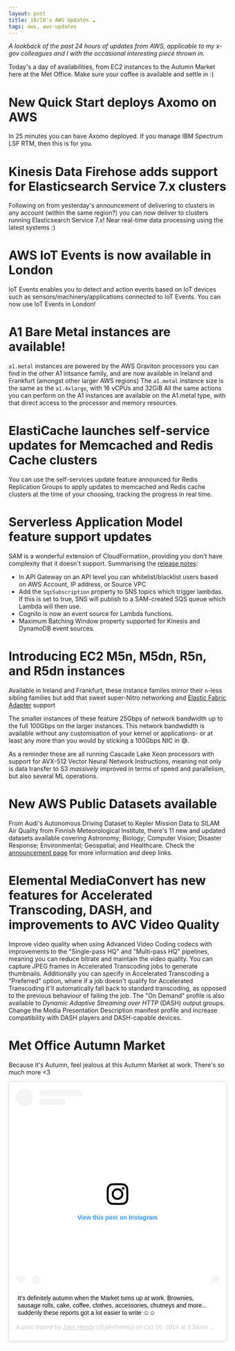 ```yaml
---
layout: post
title: 10/10's AWS Updates ☁
tags: aws, aws-updates
---
```


_A lookback of the past 24 hours of updates from AWS, applicable to my x-gov colleagues and I with the occasional interesting piece thrown in._

Today's a day of availabilities, from EC2 instances to the Autumn Market here at the Met Office. Make sure your coffee is available and settle in :) 


# New Quick Start deploys Axomo on AWS
In 25 minutes you can have Axomo deployed. If you manage IBM Spectrum LSF RTM, then this is for you. 

# Kinesis Data Firehose adds support for Elasticsearch Service 7.x clusters
Following on from yesterday's announcement of delivering to clusters in any account (within the same region?) you can now deliver to clusters running Elasticsearch Service 7.x!
Near real-time data processing using the latest systems :) 

# AWS IoT Events is now available in London
IoT Events enables you to detect and action events based on IoT devices such as sensors/machinery/applications connected to IoT Events. 
You can now use IoT Events in London!

# A1 Bare Metal instances are available!
`a1.metal` instances are powered by the AWS Graviton processors you can find in the other A1 intsance family, and are now available in Ireland and Frankfurt (amongst other larger AWS regions)
The `a1.metal` instance size is the same as the `a1.4xlarge`, with 16 vCPUs and 32GiB
All the same actions you can perform on the A1 instances are available on the A1.metal type, with that direct access to the processor and memory resources. 

# ElastiCache launches self-service updates for Memcached and Redis Cache clusters
You can use the self-services update feature announced for Redis Replication Groups to apply updates to memcached and Redis cache clusters at the time of your choosing, tracking the progress in real time. 

# Serverless Application Model feature support updates
SAM is a wonderful extension of CloudFormation, providing you don't have complexity that it doesn't support. 
Summarising the [release notes](https://github.com/awslabs/serverless-application-model/releases):
* In API Gateway on an API level you can whitelist/blacklist users based on AWS Account, IP address, or Source VPC
* Add the `SqsSubscription` property to SNS topics which trigger lambdas. If this is set to true, SNS will publish to a SAM-created SQS queue which Lambda will then use.
* Cognito is now an event source for Lambda functions.
* Maximum Batching Window property supported for Kinesis and DynamoDB event sources.

# Introducing EC2 M5n, M5dn, R5n, and R5dn instances
Available in Ireland and Frankfurt, these instance familes mirror their `n`-less sibling families but add that sweet super-Nitro networking and [Elastic Fabric Adapter](https://aws.amazon.com/about-aws/whats-new/2018/11/introducing-elastic-fabric-adapter/) support

The smaller instances of these feature 25Gbps of network bandwidth up to the full 100Gbps on the larger instances. This network bandwdidth is available without any customisation of your kernel or applications- or at least any more than you would by sticking a 100Gbps NIC in 😅.

As a reminder these are all running Cascade Lake Xeon processors with support for AVX-512 Vector Neural Network Instructions, meaning not only is data transfer to S3 _massively_ improved in terms of speed and parallelism, but also several ML operations. 

# New AWS Public Datasets available
From Audi's Autonomous Driving Dataset to Kepler Mission Data to SILAM Air Quality from Finnish Meteorological Institute, there's 11 new and updated datasets available covering Astronomy; Biology; Computer Vision; Disaster Response; Environmental; Geospatial; and Healthcare.
Check the [announcement page](https://aws.amazon.com/about-aws/whats-new/2019/10/new-aws-public-datasets-available/) for more information and deep links.

# Elemental MediaConvert has new features for Accelerated Transcoding, DASH, and improvements to AVC Video Quality
Improve video quality when using Advanced Video Coding codecs with improvements to the "Single-pass HQ" and "Multi-pass HQ" pipelines, meaning you can reduce bitrate and maintain the video quality. 
You can capture JPEG frames in Accelerated Transcoding jobs to generate thumbnails. Additionally you can specify in Accelerated Transcoding a "Preferred" option, where if a job doesn't qualify for Accelerated Transcoding it'll automatically fall back to standard transcoding, as opposed to the previous behaviour of failing the job. 
The "On Demand" profile is also available to _Dynamic Adaptive Streaming over HTTP_ (DASH) output groups. Change the Media Presentation Description manifest profile and increase compatibility with DASH players and DASH-capable devices. 

# Met Office Autumn Market

Because it's Autumn, feel jealous at this Autumn Market at work. There's so much more <3

<blockquote class="instagram-media" data-instgrm-captioned data-instgrm-permalink="https://www.instagram.com/p/B3b2En8F2Pn/?utm_source=ig_embed&amp;utm_campaign=loading" data-instgrm-version="12" style=" background:#FFF; border:0; border-radius:3px; box-shadow:0 0 1px 0 rgba(0,0,0,0.5),0 1px 10px 0 rgba(0,0,0,0.15); margin: 1px; max-width:540px; min-width:326px; padding:0; width:99.375%; width:-webkit-calc(100% - 2px); width:calc(100% - 2px);"><div style="padding:16px;"> <a href="https://www.instagram.com/p/B3b2En8F2Pn/?utm_source=ig_embed&amp;utm_campaign=loading" style=" background:#FFFFFF; line-height:0; padding:0 0; text-align:center; text-decoration:none; width:100%;" target="_blank"> <div style=" display: flex; flex-direction: row; align-items: center;"> <div style="background-color: #F4F4F4; border-radius: 50%; flex-grow: 0; height: 40px; margin-right: 14px; width: 40px;"></div> <div style="display: flex; flex-direction: column; flex-grow: 1; justify-content: center;"> <div style=" background-color: #F4F4F4; border-radius: 4px; flex-grow: 0; height: 14px; margin-bottom: 6px; width: 100px;"></div> <div style=" background-color: #F4F4F4; border-radius: 4px; flex-grow: 0; height: 14px; width: 60px;"></div></div></div><div style="padding: 19% 0;"></div> <div style="display:block; height:50px; margin:0 auto 12px; width:50px;"><svg width="50px" height="50px" viewBox="0 0 60 60" version="1.1" xmlns="https://www.w3.org/2000/svg" xmlns:xlink="https://www.w3.org/1999/xlink"><g stroke="none" stroke-width="1" fill="none" fill-rule="evenodd"><g transform="translate(-511.000000, -20.000000)" fill="#000000"><g><path d="M556.869,30.41 C554.814,30.41 553.148,32.076 553.148,34.131 C553.148,36.186 554.814,37.852 556.869,37.852 C558.924,37.852 560.59,36.186 560.59,34.131 C560.59,32.076 558.924,30.41 556.869,30.41 M541,60.657 C535.114,60.657 530.342,55.887 530.342,50 C530.342,44.114 535.114,39.342 541,39.342 C546.887,39.342 551.658,44.114 551.658,50 C551.658,55.887 546.887,60.657 541,60.657 M541,33.886 C532.1,33.886 524.886,41.1 524.886,50 C524.886,58.899 532.1,66.113 541,66.113 C549.9,66.113 557.115,58.899 557.115,50 C557.115,41.1 549.9,33.886 541,33.886 M565.378,62.101 C565.244,65.022 564.756,66.606 564.346,67.663 C563.803,69.06 563.154,70.057 562.106,71.106 C561.058,72.155 560.06,72.803 558.662,73.347 C557.607,73.757 556.021,74.244 553.102,74.378 C549.944,74.521 548.997,74.552 541,74.552 C533.003,74.552 532.056,74.521 528.898,74.378 C525.979,74.244 524.393,73.757 523.338,73.347 C521.94,72.803 520.942,72.155 519.894,71.106 C518.846,70.057 518.197,69.06 517.654,67.663 C517.244,66.606 516.755,65.022 516.623,62.101 C516.479,58.943 516.448,57.996 516.448,50 C516.448,42.003 516.479,41.056 516.623,37.899 C516.755,34.978 517.244,33.391 517.654,32.338 C518.197,30.938 518.846,29.942 519.894,28.894 C520.942,27.846 521.94,27.196 523.338,26.654 C524.393,26.244 525.979,25.756 528.898,25.623 C532.057,25.479 533.004,25.448 541,25.448 C548.997,25.448 549.943,25.479 553.102,25.623 C556.021,25.756 557.607,26.244 558.662,26.654 C560.06,27.196 561.058,27.846 562.106,28.894 C563.154,29.942 563.803,30.938 564.346,32.338 C564.756,33.391 565.244,34.978 565.378,37.899 C565.522,41.056 565.552,42.003 565.552,50 C565.552,57.996 565.522,58.943 565.378,62.101 M570.82,37.631 C570.674,34.438 570.167,32.258 569.425,30.349 C568.659,28.377 567.633,26.702 565.965,25.035 C564.297,23.368 562.623,22.342 560.652,21.575 C558.743,20.834 556.562,20.326 553.369,20.18 C550.169,20.033 549.148,20 541,20 C532.853,20 531.831,20.033 528.631,20.18 C525.438,20.326 523.257,20.834 521.349,21.575 C519.376,22.342 517.703,23.368 516.035,25.035 C514.368,26.702 513.342,28.377 512.574,30.349 C511.834,32.258 511.326,34.438 511.181,37.631 C511.035,40.831 511,41.851 511,50 C511,58.147 511.035,59.17 511.181,62.369 C511.326,65.562 511.834,67.743 512.574,69.651 C513.342,71.625 514.368,73.296 516.035,74.965 C517.703,76.634 519.376,77.658 521.349,78.425 C523.257,79.167 525.438,79.673 528.631,79.82 C531.831,79.965 532.853,80.001 541,80.001 C549.148,80.001 550.169,79.965 553.369,79.82 C556.562,79.673 558.743,79.167 560.652,78.425 C562.623,77.658 564.297,76.634 565.965,74.965 C567.633,73.296 568.659,71.625 569.425,69.651 C570.167,67.743 570.674,65.562 570.82,62.369 C570.966,59.17 571,58.147 571,50 C571,41.851 570.966,40.831 570.82,37.631"></path></g></g></g></svg></div><div style="padding-top: 8px;"> <div style=" color:#3897f0; font-family:Arial,sans-serif; font-size:14px; font-style:normal; font-weight:550; line-height:18px;"> View this post on Instagram</div></div><div style="padding: 12.5% 0;"></div> <div style="display: flex; flex-direction: row; margin-bottom: 14px; align-items: center;"><div> <div style="background-color: #F4F4F4; border-radius: 50%; height: 12.5px; width: 12.5px; transform: translateX(0px) translateY(7px);"></div> <div style="background-color: #F4F4F4; height: 12.5px; transform: rotate(-45deg) translateX(3px) translateY(1px); width: 12.5px; flex-grow: 0; margin-right: 14px; margin-left: 2px;"></div> <div style="background-color: #F4F4F4; border-radius: 50%; height: 12.5px; width: 12.5px; transform: translateX(9px) translateY(-18px);"></div></div><div style="margin-left: 8px;"> <div style=" background-color: #F4F4F4; border-radius: 50%; flex-grow: 0; height: 20px; width: 20px;"></div> <div style=" width: 0; height: 0; border-top: 2px solid transparent; border-left: 6px solid #f4f4f4; border-bottom: 2px solid transparent; transform: translateX(16px) translateY(-4px) rotate(30deg)"></div></div><div style="margin-left: auto;"> <div style=" width: 0px; border-top: 8px solid #F4F4F4; border-right: 8px solid transparent; transform: translateY(16px);"></div> <div style=" background-color: #F4F4F4; flex-grow: 0; height: 12px; width: 16px; transform: translateY(-4px);"></div> <div style=" width: 0; height: 0; border-top: 8px solid #F4F4F4; border-left: 8px solid transparent; transform: translateY(-4px) translateX(8px);"></div></div></div></a> <p style=" margin:8px 0 0 0; padding:0 4px;"> <a href="https://www.instagram.com/p/B3b2En8F2Pn/?utm_source=ig_embed&amp;utm_campaign=loading" style=" color:#000; font-family:Arial,sans-serif; font-size:14px; font-style:normal; font-weight:normal; line-height:17px; text-decoration:none; word-wrap:break-word;" target="_blank">It’s definitely autumn when the Market turns up at work. Brownies, sausage rolls, cake, coffee, clothes, accessories, chutneys and more... suddenly these reports got a lot easier to write ☺️☺️</a></p> <p style=" color:#c9c8cd; font-family:Arial,sans-serif; font-size:14px; line-height:17px; margin-bottom:0; margin-top:8px; overflow:hidden; padding:8px 0 7px; text-align:center; text-overflow:ellipsis; white-space:nowrap;">A post shared by <a href="https://www.instagram.com/jakehendy/?utm_source=ig_embed&amp;utm_campaign=loading" style=" color:#c9c8cd; font-family:Arial,sans-serif; font-size:14px; font-style:normal; font-weight:normal; line-height:17px;" target="_blank"> Jake Hendy</a> (@jakehendy) on <time style=" font-family:Arial,sans-serif; font-size:14px; line-height:17px;" datetime="2019-10-10T10:54:54+00:00">Oct 10, 2019 at 3:54am PDT</time></p></div></blockquote> <script async src="//www.instagram.com/embed.js"></script>

